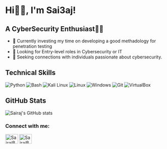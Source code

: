 # Hi👋🏽, I'm Sai3aj!
<!--<img align="right" alt="Coding" width="300" src="https://blog.imarticus.org/wp-content/uploads/2021/12/djbwgfw.gif">-->


## A CyberSecurity Enthusiast👨‍💻

- 🔭 Currently investing my time on developing a good methadology for penetration testing
- 🥅 Looking for Entry-level roles in Cybersecurity or IT
- 👯 Seeking connections with individuals passionate about cybersecurity.

## Technical Skills
![Python](https://img.shields.io/badge/Python-FFD43B?style=for-the-badge&logo=python&logoColor=blue) 
![Bash](https://img.shields.io/badge/Shell_Script-121011?style=for-the-badge&logo=gnu-bash&logoColor=white) 
![Kali Linux](https://img.shields.io/badge/Kali_Linux-557C94?style=for-the-badge&logo=kali-linux&logoColor=white)
![Linux](https://img.shields.io/badge/Linux-FCC624?style=for-the-badge&logo=linux&logoColor=black)
![Windows](https://img.shields.io/badge/Windows-0078D6?style=for-the-badge&logo=windows&logoColor=white)
![Git](https://img.shields.io/badge/GIT-E44C30?style=for-the-badge&logo=git&logoColor=white)
![VirtualBox](https://img.shields.io/badge/VirtualBox-21416b?style=for-the-badge&logo=VirtualBox&logoColor=white)


## GitHub Stats

![Sairaj's GitHub stats](https://github-readme-stats.vercel.app/api?username=SairajBarve&show_icons=true&theme=dark)

<h3 align="left">Connect with me:</h3>
<p align="left">
<a href="https://twitter.com/SairajBarve67" target="blank"><img align="center" src="https://cdn.jsdelivr.net/gh/devicons/devicon@latest/icons/twitter/twitter-original.svg" alt="SairajBarve67" height="30" width="40" /></a>
<a href="https://linkedin.com/in/sairaj-barve-85713b264/" target="_blank"><img align="center" src="https://raw.githubusercontent.com/rahuldkjain/github-profile-readme-generator/master/src/images/icons/Social/linked-in-alt.svg" alt="SairajBarve_" height="30" width="40" /></a>
</p>
